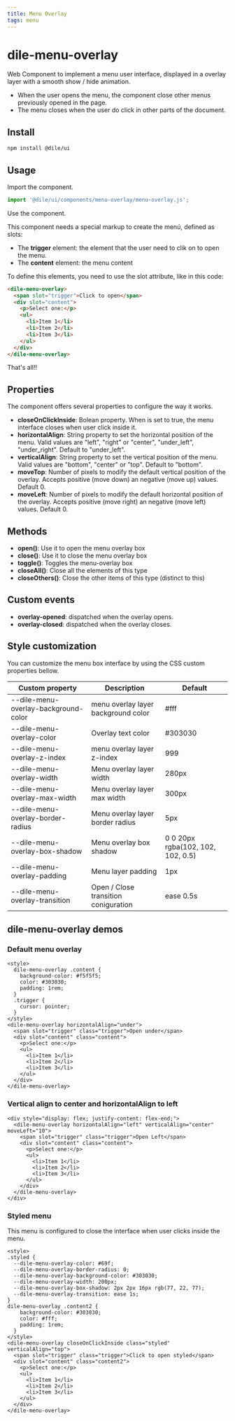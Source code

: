 ```yaml
---
title: Menu Overlay
tags: menu
---
```


# dile-menu-overlay

Web Component to implement a menu user interface, displayed in a overlay layer with a smooth show / hide animation.

- When the user opens the menu, the component close other menus previously opened in the page. 
- The menu closes when the user do click in other parts of the document.

## Install

```bash
npm install @dile/ui
```

## Usage

Import the component.

```javascript
import '@dile/ui/components/menu-overlay/menu-overlay.js';
```

Use the component.

This component needs a special markup to create the menú, defined as slots:

- The **trigger** element: the element that the user need to clik on to open the menu.
- The **content** element: the menu content

To define this elements, you need to use the slot attribute, like in this code:

```html
<dile-menu-overlay>
  <span slot="trigger">Click to open</span>
  <div slot="content">
    <p>Select one:</p>
    <ul>
      <li>Item 1</li>
      <li>Item 2</li>
      <li>Item 3</li>
    </ul>
  </div>
</dile-menu-overlay>
```

That's all!!

## Properties

The component offers several properties to configure the way it works.

- **closeOnClickInside**: Bolean property. When is set to true, the menu interface closes when user click inside it.
- **horizontalAlign**: String property to set the horizontal position of the menu. Valid values are "left", "right" or "center", "under_left", "under_right". Default to "under_left".
- **verticalAlign**: String property to set the vertical position of the menu. Valid values are "bottom", "center" or "top". Default to "bottom".
- **moveTop**: Number of pixels to modify the default vertical position of the overlay. Accepts positive (move down) an negative (move up) values. Default 0.
- **moveLeft**: Number of pixels to modify the default horizontal position of the overlay. Accepts positive (move right) an negative (move left) values. Default 0.


## Methods

- **open()**: Use it to open the menu overlay box
- **close()**: Use it to close the menu overlay box
- **toggle()**: Toggles the menu-overlay box
- **closeAll()**: Close all the elements of this type
- **closeOthers()**: Close the other items of this type (distinct to this)

## Custom events

- **overlay-opened**: dispatched when the overlay opens.
- **overlay-closed**: dispatched when the overlay closes.

## Style customization

You can customize the menu box interface by using the CSS custom properties bellow.

Custom property | Description | Default
----------------|-------------|---------
--dile-menu-overlay-background-color | menu overlay layer background color | #fff
--dile-menu-overlay-color | Overlay text color | #303030
--dile-menu-overlay-z-index | menu overlay layer z-index | 999
--dile-menu-overlay-width | Menu overlay layer width | 280px
--dile-menu-overlay-max-width | Menu overlay layer max width | 300px
--dile-menu-overlay-border-radius | Menu overlay layer border radius | 5px
--dile-menu-overlay-box-shadow | Menu overlay box shadow | 0 0 20px rgba(102, 102, 102, 0.5)
--dile-menu-overlay-padding | Menu layer padding | 1px
--dile-menu-overlay-transition | Open / Close transition coniguration | ease 0.5s

## dile-menu-overlay demos

### Default menu overlay

```html:preview
<style>
  dile-menu-overlay .content {
    background-color: #f5f5f5;
    color: #303030;
    padding: 1rem;
  }
  .trigger {
    cursor: pointer;
  }
</style>
<dile-menu-overlay horizontalAlign="under">
  <span slot="trigger" class="trigger">Open under</span>
  <div slot="content" class="content">
    <p>Select one:</p>
    <ul>
      <li>Item 1</li>
      <li>Item 2</li>
      <li>Item 3</li>
    </ul>
  </div>
</dile-menu-overlay>
```

### Vertical align to center and horizontalAlign to left 

```html:preview
<div style="display: flex; justify-content: flex-end;">
  <dile-menu-overlay horizontalAlign="left" verticalAlign="center" moveLeft="10">
    <span slot="trigger" class="trigger">Open Left</span>
    <div slot="content" class="content">
      <p>Select one:</p>
      <ul>
        <li>Item 1</li>
        <li>Item 2</li>
        <li>Item 3</li>
      </ul>
    </div>
  </dile-menu-overlay>
</div>
```

### Styled menu

This menu is configured to close the interface when user clicks inside the menu.

```html:preview
<style>
.styled {
  --dile-menu-overlay-color: #69f;
  --dile-menu-overlay-border-radius: 0;
  --dile-menu-overlay-background-color: #303030;
  --dile-menu-overlay-width: 200px;
  --dile-menu-overlay-box-shadow: 2px 2px 16px rgb(77, 22, 77);
  --dile-menu-overlay-transition: ease 1s;
}
dile-menu-overlay .content2 {
    background-color: #303030;
    color: #fff;
    padding: 1rem;
  }
</style>
<dile-menu-overlay closeOnClickInside class="styled" verticalAlign="top">
  <span slot="trigger" class="trigger">Click to open styled</span>
  <div slot="content" class="content2">
    <p>Select one:</p>
    <ul>
      <li>Item 1</li>
      <li>Item 2</li>
      <li>Item 3</li>
    </ul>
  </div>
</dile-menu-overlay>
```
